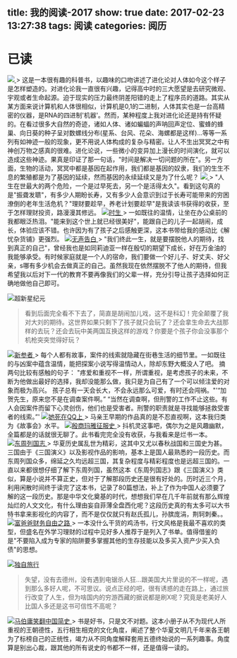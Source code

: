 title: 我的阅读-2017
show: true
date: 2017-02-23 13:27:38
tags: 阅读
categories: 阅历
---
# 已读
<a class="fancybox" rel="group" href="https://amazon.cn/gp/product/B01HXJLN74/ref=as_li_tl?ie=UTF8&camp=536&creative=3200&creativeASIN=B01HXJLN74&linkCode=as2&tag=dante-23&linkId=835db5961ecc2e34cfe4b12e8dbea01b" />
    <img src="https://img3.doubanio.com/lpic/s28688090.jpg" />
</a>
> 这是一本很有趣的科普书，以趣味的口吻讲述了进化论对人体如今这个样子是怎样塑造的。对进化论我一直很有兴趣，记得高中时的三大愿望是去研究微观、宇观或者生命起源。迫于现实的压力最终阴差阳错的走上了程序员的道路。其实从某方面来说计算机和人体很相似，计算机是0,1的二进制，人体其实也是一台高精密的仪器，是RNA的四进制'机器'。然而，某种程度上我对进化论还是持有怀疑的。在看过很多大自然的奇迹，诸如人体、诸如蝙蝠的声呐回声定位、蜜蜂的蜂巢、向日葵的种子呈对数螺线分布(星系、台风、花朵、海螺都是这样)...等等一系列有如神迹一般的现象，更不用说人体构成的复杂与精密。让人不生出冥冥之中有神创万物之感真的很难。进化论说，一些微小的变异加上漫长的时间演化，就可以造成这些神迹。果真是印证了那一句话，"时间是解决一切问题的所在"。另一方面，生物的活动，冥冥中都是基因在起作用，我们都是基因的奴隶，我们的生生不息的繁殖都是为了基因的延续，然而基因的永续延续又是为了什么呢？

<a class="fancybox" rel="group" href="https://www.amazon.cn/gp/product/B003F25VPY/ref=as_li_qf_sp_asin_tl?ie=UTF8&camp=536&creative=3200&creativeASIN=B003F25VPY&linkCode=as2&tag=dante-23">
    <img src="https://images-cn.ssl-images-amazon.com/images/I/51FlI%2BU0TjL._SX343_BO1,204,203,200_.jpg" />
</a>
> "人生在世最大的两个危险，一个是过早死去，另一个是活得太久"。看到这句真的是"振聋发聩"，有多少人期盼长寿，又有多少人会意识到过于长寿可能带来的穷困潦倒的老年生活危机？"理财要趁早，养老计划要趁早"是我读该书获得的收获，至于怎样理财投资，路漫漫其修远。

<a class="fancybox" rel="group" href="https://www.amazon.cn/gp/product/B010PPI0K6/ref=as_li_qf_sp_asin_tl?ie=UTF8&camp=536&creative=3200&creativeASIN=B010PPI0K6&linkCode=as2&tag=dante-23">
	<img src="https://images-cn.ssl-images-amazon.com/images/I/81BGJ0io7EL._SX341_BO1,204,203,200_.jpg" alt="时生" />
</a>
> 一如既往的温情，让坐在办公桌前的我都眼泛热泪。"能来到这个世上就已经很美好"，能跟自己的儿子一起胡闹，成长，体验应该不错。也许因为有了孩子之后感触更深，这本书带给我的感动比《解忧杂货铺》更强烈。

<a class="fancybox" rel="group" href="https://www.amazon.cn/gp/product/B00ZHXYT7U/ref=as_li_qf_sp_asin_tl?ie=UTF8&camp=536&creative=3200&creativeASIN=B00ZHXYT7U&linkCode=as2&tag=dante-23">
    <img src="https://images-cn.ssl-images-amazon.com/images/I/510wzE2j-EL._SX341_BO1,204,203,200_.jpg" alt="无声告白" />
</a>
> "我们终此一生，就是要摆脱他人的期待，找到真正的自己"，曾经我也是如同莉迪亚一样在殷切的期望下成长，好在万金油的我能够承受。有时候家庭就是一个人的宿命，我们要做一个好儿子、好丈夫、好父亲，s哪有多少机会去做真正的自己。虽然我现在依然摆脱不了他人的期待，但我希望我以后对下一代的教育不要再像我们的父辈一样，充分引导让孩子选择如何正确地做他自己即可。

<!--more-->

![超新星纪元](https://img1.doubanio.com/lpic/s3700467.jpg)
> 看到后面完全看不下去了，简直是胡闹加儿戏，这不是科幻！完全颠覆了我对大刘的期待。这世界如果只剩下了孩子就只会玩了？还会拿生命去大战那样的去玩？还会去玩中美两国互换这样的游戏？你要是个孩子你会没事那个机枪突突觉得好玩？

<a class="fancybox" rel="group" href="https://www.amazon.cn/gp/product/B019XQ9TEE/ref=as_li_qf_sp_asin_tl?ie=UTF8&camp=536&creative=3200&creativeASIN=B019XQ9TEE&linkCode=as2&tag=dante-23">
    <img src="https://images-cn.ssl-images-amazon.com/images/I/51nymPcfMGL._SX340_BO1,204,203,200_.jpg" alt="新参者" />
</a>
> 每个人都有故事，案件的线索就隐藏在街巷生活的细节里。一如既往的与凶案中蕴含温情，能把探案小说写得温情动人，除却东野大概没人了吧。
摘两句比较有感触的句子：
"疼爱和重视不一样，所谓重视，是考虑孩子的未来，不断为他做出最好的选择，我却没能那么做，我只是为自己有了一个可以倾注爱的对象而极为高兴。 孩子总有一天会长大，不会永远那么可爱，有时还会闯祸。"'“加贺先生，原来您不是在调查案件啊。” “当然在调查啊，但刑警的工作不止这些。有人会因案件而留下心灵创伤，他们也是受害者。刑警的职责就是寻找能够拯救受害者的线索。”'

<a class="fancybox" rel="group" href="https://images-cn.ssl-images-amazon.com/images/I/514%2B3MSfKNL.jpg">
    <img src="https://images-cn.ssl-images-amazon.com/images/I/514%2B3MSfKNL.jpg" alt="她死在QQ上" />
</a>
> 马亲王早期的作品真的是不忍直视啊，这本我归类为《故事会》水平。

<a class="fancybox" rel="group" href="https://www.amazon.cn/gp/product/B00FZEJ3M2">
    <img src="https://images-cn.ssl-images-amazon.com/images/I/51b-Y%2BxDQiL._SX378_BO1,204,203,200_.jpg" alt="殷商玛雅征服史" />
</a>
> 抖机灵这事吧，偶尔为之是风趣幽默，全篇都是的话就很无聊了。此书看完完全没有收获，与我看来是烂书一本。

<a class="fancybox" rel="group" href="https://www.amazon.cn/gp/product/B00CSLT2TY/ref=as_li_qf_sp_asin_tl?ie=UTF8&camp=536&creative=3200&creativeASIN=B00CSLT2TY&linkCode=as2&tag=dante-23">
    <img src="https://images-cn.ssl-images-amazon.com/images/I/41JNnT17OeL._SX350_BO1,204,203,200_.jpg" alt="东周列国志" />
</a>  
> 华夏历史属乱世为精彩，这其中又尤以春秋战国和三国史为甚。三国由于《三国演义》以及影视作品的影响，基本上是国人最熟悉的一段历史。而东周列国众多，绵延之久均远超三国，其复杂程度与精彩程度也是远超三国的。一直以来都很想仔细了解下东周列国，虽然这本《东周列国志》跟《三国演义》类似，算是小说并不算正史，但对于了解那段历史还是很有好处的。历时近三个月，利用闲散时间终于读完了这本书，记录了80篇想法，补上了作为中国人必须要了解的这一段历史。那是中华文化奠基的时代，想想我们早在几千年前就有那么辉煌灿烂的人文文化，有什么理由妄自菲薄全盘西化呢？这段历史真的有太多可以大书特书拿来影视化的内容了，而不是仅仅就只有赵氏孤儿，孙膑庞涓，荆轲刺秦。。


<a class="fancybox" rel="group" href="https://www.amazon.cn/gp/product/B00H42WTTC/ref=as_li_qf_sp_asin_il_tl?ie=UTF8&camp=536&creative=3200&creativeASIN=B00H42WTTC&linkCode=as2&tag=dante-23">
    <img src="https://images-cn.ssl-images-amazon.com/images/I/51MUGfuqXzL.jpg" alt="富爸爸财务自由之路" />
</a>
> 一本没什么干货的鸡汤书，行文风格是我最不喜欢的类型，但盛名在外学习理财的过程中见好多人推荐于是列入了书单。值得借鉴的是"不要陷入成为专家的陷阱要多掌握其他的生存技能以及多买入资产少买入负债"的思想。

<a class="fancybox" rel="group" href="https://www.amazon.cn/gp/product/B00DOTC8C2/ref=as_li_qf_sp_asin_il_tl?ie=UTF8&camp=536&creative=3200&creativeASIN=B00DOTC8C2&linkCode=as2&tag=dante-23
">
    <img src="https://images-cn.ssl-images-amazon.com/images/I/51b%2B19P-C1L.jpg" alt="独自旅行" />
</a>
> 失望，没有去德州，没有遇到电锯杀人狂...跟美国大片里说的不一样呢，遇到那么多好人呢，不可思议。说点正经的吧，很有诱惑的走在路上，通过旅行改变了人生，但为啥国内的穷游西藏的据说都是刷X呢？究竟是老美好人比国人多还是这书可信性不高呢？


<a class="fancybox" rel="group" href="https://www.amazon.cn/gp/product/B00RRCUBIK/ref=as_li_qf_sp_asin_il_tl?ie=UTF8&camp=536&creative=3200&creativeASIN=B00RRCUBIK&linkCode=as2&tag=dante-23">
    <img src="https://images-cn.ssl-images-amazon.com/images/I/51DSREx3TaL.jpg" alt="马伯庸笑翻中国简史" />
</a>
> 书是好书，只是文不对题。这本小册子从不为现代人所重视的王朝德性，五行相生相克的文化角度，阐述了整个华夏文明几千年来各王朝为了标榜自己的正统性，竭力从不同角度解释套用五德终始说的一系列趣事。角度算是别出心裁，跟其他的所有说史的书都不一样，还是值得一读的。

